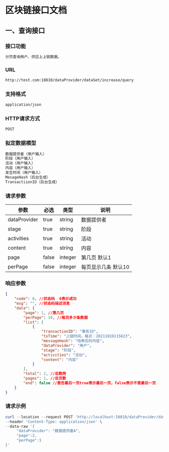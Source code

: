 # 区块链接口文档

## 一、查询接口

### 接口功能

```tex
分页查询用户、供应上上链数据。
```

### URL

```tex
http://test.com:10810/dataProvider/dataSet/increase/query
```

### 支持格式

```tex
application/json
```

### HTTP请求方式

```tex
POST
```

### 拟定数据模型

```tex
数据提供者（用户输入）
阶段（用户输入）
活动（用户输入）
内容（用户输入）
发生时间（用户输入）
MesageHash（后台生成）
TransactiionID（后台生成）
```

### 请求参数

| 参数         | 必选  | 类型    | 说明                |
| ------------ | ----- | ------- | ------------------- |
| dataProvider | true  | string  | 数据提供者          |
| stage        | true  | string  | 阶段                |
| activities   | true  | string  | 活动                |
| content      | true  | string  | 内容                |
| page         | false | integer | 第几页 默认1        |
| perPage      | false | integer | 每页显示几条 默认10 |

### 响应参数

```json
{
    "code": 0, //状态码  0表示成功
    "msg": "", //状态码描述消息
    "data": {
        "page": 1, //第几页
        "perPage": 10, //每页多少条数据
        "list": [
            {
                "transactionID": "事务ID",
                "txTime": "上链时间，格式：20211028115623",
                "messageHash": "哈希后的内容",
                "dataProvider": "用户",
                "stage": "阶段",
                "activities": "活动",
                "content": "内容"
            }
        ],
        "total": 2, //总数两
        "pages": 1, //总页数
        "end": false //是否最后一页true表示最后一页，false表示不是最后一页
    }
}
```

### 请求示例

```powershell
curl --location --request POST 'http://localhost:10810/dataProvider/dataSet/increase/query' \
--header 'Content-Type: application/json' \
--data-raw '{
     "dataProvider": "数据提供者A",
     "page":2,
     "perPage":1
}'
```

